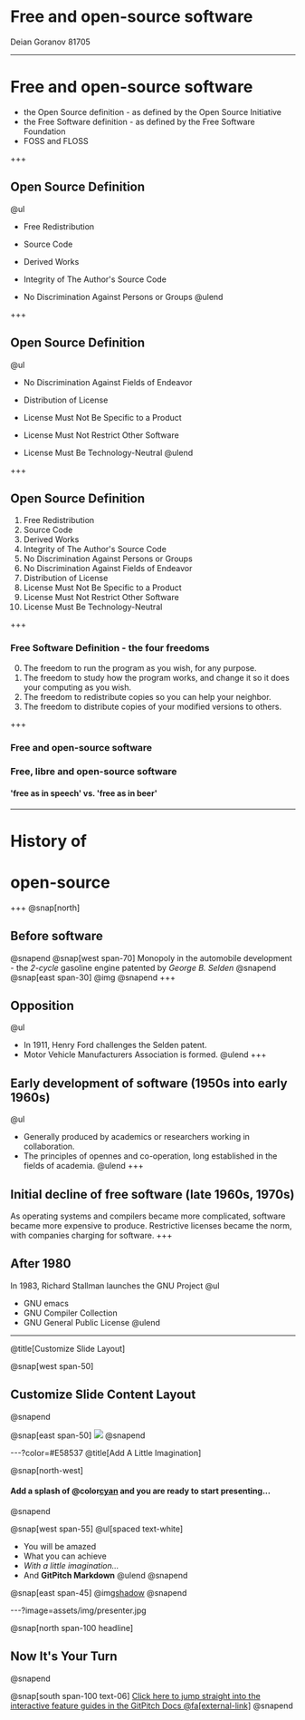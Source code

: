 # Free and open-source software
Deian Goranov 81705

---

# Free and open-source software

- the Open Source definition - as defined by the Open Source Initiative
- the Free Software definition - as defined by the Free Software Foundation
- FOSS and FLOSS

+++
## Open Source Definition

@ul
- Free Redistribution

- Source Code

- Derived Works

- Integrity of The Author's Source Code

- No Discrimination Against Persons or Groups
@ulend

+++
## Open Source Definition

@ul
- No Discrimination Against Fields of Endeavor

- Distribution of License

- License Must Not Be Specific to a Product

- License Must Not Restrict Other Software

- License Must Be Technology-Neutral
@ulend

+++
## Open Source Definition

1. Free Redistribution
2. Source Code
3. Derived Works
4. Integrity of The Author's Source Code
5. No Discrimination Against Persons or Groups
6. No Discrimination Against Fields of Endeavor
7. Distribution of License
8. License Must Not Be Specific to a Product
9. License Must Not Restrict Other Software
10. License Must Be Technology-Neutral

+++
### Free Software Definition - the four freedoms
<ol start="0">
<li class="fragment">The freedom to run the program as you wish, for any purpose.</li>
<li class="fragment">The freedom to study how the program works, and change it so it does your computing as you wish.</li>
<li class="fragment">The freedom to redistribute copies so you can help your neighbor.</li>
<li class="fragment">The freedom to distribute copies of your modified versions to others.</li>
</ol>

+++
### Free and open-source software
### Free, libre and open-source software
#### 'free as in speech' vs. 'free as in beer'

---
# History of
# open-source
+++
@snap[north]
## Before software
@snapend
@snap[west span-70]
Monopoly in the automobile development - the _2-cycle_ gasoline engine patented by *George B. Selden*
@snapend
@snap[east span-30]
@img[](assets/img/GeorgeSelden.jpg)
@snapend
+++
## Opposition
@ul[](false)
- In 1911, Henry Ford challenges the Selden patent.
- Motor Vehicle Manufacturers Association is formed.
@ulend
+++
## Early development of software (1950s into early 1960s)
@ul[](false)
- Generally produced by academics or researchers working in collaboration.
- The principles of opennes and co-operation, long established in the fields of academia.
@ulend
+++
## Initial decline of free software (late 1960s, 1970s)
As operating systems and compilers became more complicated, software became more expensive to produce.
Restrictive licenses became the norm, with companies charging for software.
+++
## After 1980
In 1983, Richard Stallman launches the GNU Project
@ul
- GNU emacs
- GNU Compiler Collection
- GNU General Public License
@ulend

---
@title[Customize Slide Layout]

@snap[west span-50]
## Customize Slide Content Layout
@snapend

@snap[east span-50]
![](assets/img/presentation.png)
@snapend

---?color=#E58537
@title[Add A Little Imagination]

@snap[north-west]
#### Add a splash of @color[cyan](**color**) and you are ready to start presenting...
@snapend

@snap[west span-55]
@ul[spaced text-white]
- You will be amazed
- What you can achieve
- *With a little imagination...*
- And **GitPitch Markdown**
@ulend
@snapend

@snap[east span-45]
@img[shadow](assets/img/conference.png)
@snapend

---?image=assets/img/presenter.jpg

@snap[north span-100 headline]
## Now It's Your Turn
@snapend

@snap[south span-100 text-06]
[Click here to jump straight into the interactive feature guides in the GitPitch Docs @fa[external-link]](https://gitpitch.com/docs/getting-started/tutorial/)
@snapend
